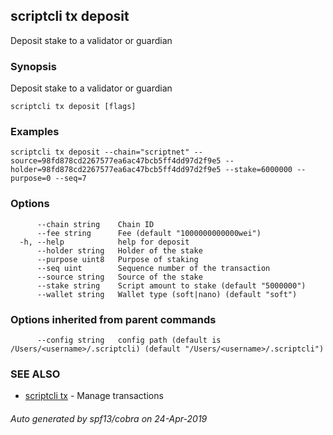 ## scriptcli tx deposit

Deposit stake to a validator or guardian

### Synopsis

Deposit stake to a validator or guardian

```
scriptcli tx deposit [flags]
```

### Examples

```
scriptcli tx deposit --chain="scriptnet" --source=98fd878cd2267577ea6ac47bcb5ff4dd97d2f9e5 --holder=98fd878cd2267577ea6ac47bcb5ff4dd97d2f9e5 --stake=6000000 --purpose=0 --seq=7
```

### Options

```
      --chain string    Chain ID
      --fee string      Fee (default "1000000000000wei")
  -h, --help            help for deposit
      --holder string   Holder of the stake
      --purpose uint8   Purpose of staking
      --seq uint        Sequence number of the transaction
      --source string   Source of the stake
      --stake string    Script amount to stake (default "5000000")
      --wallet string   Wallet type (soft|nano) (default "soft")
```

### Options inherited from parent commands

```
      --config string   config path (default is /Users/<username>/.scriptcli) (default "/Users/<username>/.scriptcli")
```

### SEE ALSO

* [scriptcli tx](scriptcli_tx.md)	 - Manage transactions

###### Auto generated by spf13/cobra on 24-Apr-2019
